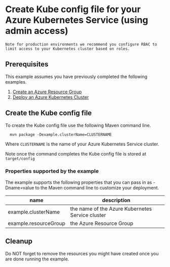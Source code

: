 
# Create Kube config file for your Azure Kubernetes Service (using admin access)

```text
Note for production environments we recommend you configure RBAC to limit access to your Kubernetes cluster based on roles.
```

## Prerequisites

This example assumes you have previously completed the following examples.

1. [Create an Azure Resource Group](../resourcegroup-create/README.md)
1. [Deploy an Azure Kubernetes Cluster](../aks-create/README.md)

## Create the Kube config file

To create the Kube config file use the following Maven command line.

````shell
  mvn package -Dexample.clusterName=CLUSTERNAME
````

Where ```CLUSTERNAME``` is the name of your Azure Kubernetes Service cluster.

Note once the command completes the Kube config file is stored at ```target/config```

### Properties supported by the example

The example supports the following properties that you can pass in as -Dname=value to the Maven command line to customize your deployment.

| name                   | description                                      |
|------------------------|--------------------------------------------------|
| example.clusterName    | the name of the Azure Kubernetes Service cluster |
| example.resourceGroup  | the Azure Resource Group                         |

## Cleanup

Do NOT forget to remove the resources you might have created once you are done running the example.
